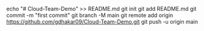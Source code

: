 echo "# Cloud-Team-Demo" >> README.md
git init
git add README.md
git commit -m "first commit"
git branch -M main
git remote add origin https://github.com/gdhakar09/Cloud-Team-Demo.git
git push -u origin main
